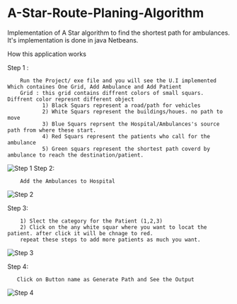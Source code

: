 # A-Star-Route-Planing-Algorithm

 Implementation of A Star algorithm to find the shortest path for ambulances. It's implementation is done in java Netbeans. 
 
 How this application works
 
Step 1 :

        Run the Project/ exe file and you will see the U.I implemented Which containes One Grid, Add Ambulance and Add Patient
        Grid : this grid contains diffrent colors of small squars. Diffrent color represnt different object 
               1) Black Squars represent a road/path for vehicles
               2) White Squars represent the buildings/houes. no path to move
               3) Blue Squars reprsent the Hospital/Ambulances's source path from where these start.
               4) Red Squars represent the patients who call for the ambulance
               5) Green squars represent the shortest path coverd by ambulance to reach the destination/patient.
               

![Step 1](https://user-images.githubusercontent.com/33633694/165258069-507f66ca-a532-48a2-b3e3-530e0b98be13.png)
Step 2: 

        Add the Ambulances to Hospital 
        
   ![Step 2](https://user-images.githubusercontent.com/33633694/165260481-e0eba571-0c0b-4de2-b13b-1dfc682cfe42.png)

        


Step 3:

        1) Slect the category for the Patient (1,2,3)
        2) Click on the any white squar where you want to locat the patient. after click it will be chnage to red.
        repeat these steps to add more patients as much you want. 
        
 ![Step 3](https://user-images.githubusercontent.com/33633694/165260039-111b3d2f-1ede-4e09-ac9c-7b6568e06abf.png)

Step 4:

       Click on Button name as Generate Path and See the Output

![Step 4](https://user-images.githubusercontent.com/33633694/165260239-08be50bc-efff-4872-878c-37c5c427cd8e.png)

